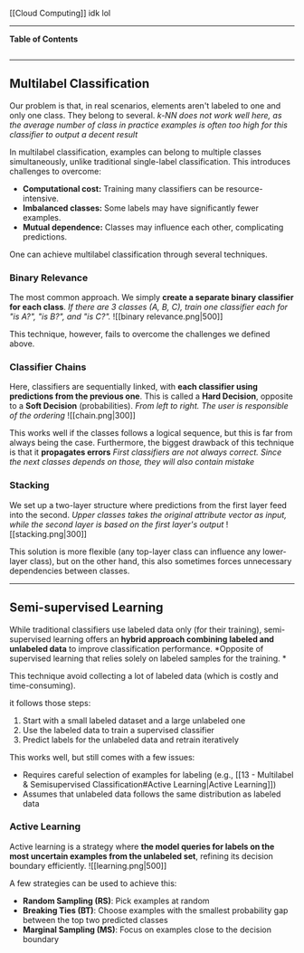 [[Cloud Computing]]
idk lol
****
**Table of Contents**
```table-of-contents
```

****
## Multilabel Classification

Our problem is that, in real scenarios, elements aren't labeled to one and only one class. They belong to several.
	*k-NN does not work well here, as the average number of class in practice examples is often too high for this classifier to output a decent result*

In multilabel classification, examples can belong to multiple classes simultaneously, unlike traditional single-label classification.
This introduces challenges to overcome:
- **Computational cost:** Training many classifiers can be resource-intensive.
- **Imbalanced classes:** Some labels may have significantly fewer examples.
- **Mutual dependence:** Classes may influence each other, complicating predictions.

One can achieve multilabel classification through several techniques.

### Binary Relevance

The most common approach. We simply **create a separate binary classifier for each class**.
	*If there are 3 classes (A, B, C), train one classifier each for "is A?", "is B?", and "is C?".*
![[binary relevance.png|500]]

This technique, however, fails to overcome the challenges we defined above. 

### Classifier Chains

Here, classifiers are sequentially linked, with **each classifier using predictions from the previous one**. This is called a **Hard Decision**, opposite to a **Soft Decision** (probabilities).
	*From left to right. The user is responsible of the ordering*
![[chain.png|300]]

This works well if the classes follows a logical sequence, but this is far from always being the case. Furthermore, the biggest drawback of this technique is that it **propagates errors**
	*First classifiers are not always correct. Since the next classes depends on those, they will also contain mistake*

### Stacking

We set up a two-layer structure where predictions from the first layer feed into the second.
	*Upper classes takes the original attribute vector as input, while the second layer is based on the first layer's output*
![[stacking.png|300]]

This solution is more flexible (any top-layer class can influence any lower-layer class), but on the other hand, this also sometimes forces unnecessary dependencies between classes.


****
## Semi-supervised Learning

While traditional classifiers use labeled data only (for their training), semi-supervised learning offers an **hybrid approach combining labeled and unlabeled data** to improve classification performance.
	*Opposite of supervised learning that relies solely on labeled samples for the training. *

This technique avoid collecting a lot of labeled data (which is costly and time-consuming).

it follows those steps:
1. Start with a small labeled dataset and a large unlabeled one
2. Use the labeled data to train a supervised classifier
3. Predict labels for the unlabeled data and retrain iteratively

This works well, but still comes with a few issues:
- Requires careful selection of examples for labeling (e.g., [[13 - Multilabel & Semisupervised Classification#Active Learning|Active Learning]])
- Assumes that unlabeled data follows the same distribution as labeled data

### Active Learning

Active learning is a strategy where **the model queries for labels on the most uncertain examples from the unlabeled set**, refining its decision boundary efficiently.
![[learning.png|500]]

A few strategies can be used to achieve this:
- **Random Sampling (RS)**: Pick examples at random
- **Breaking Ties (BT)**: Choose examples with the smallest probability gap between the top two predicted classes
- **Marginal Sampling (MS)**: Focus on examples close to the decision boundary
